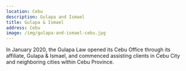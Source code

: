 ```yaml
---
location: Cebu
description: Gulapa and Ismael
title: Gulapa & Ismael
address: Cebu
image: /img/gulapa-and-ismael-cebu.jpg
---
```

In January 2020, the Gulapa Law opened its Cebu Office through its affiliate, Gulapa & Ismael, and commenced assisting clients in Cebu City and neighboring cities within Cebu Province.